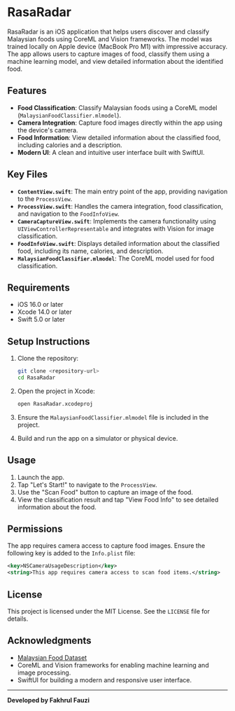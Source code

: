 
# RasaRadar

RasaRadar is an iOS application that helps users discover and classify Malaysian foods using CoreML and Vision frameworks. The model was trained locally on Apple device (MacBook Pro M1) with impressive accuracy. The app allows users to capture images of food, classify them using a machine learning model, and view detailed information about the identified food.

## Features

- **Food Classification**: Classify Malaysian foods using a CoreML model (`MalaysianFoodClassifier.mlmodel`).
- **Camera Integration**: Capture food images directly within the app using the device's camera.
- **Food Information**: View detailed information about the classified food, including calories and a description.
- **Modern UI**: A clean and intuitive user interface built with SwiftUI.


## Key Files

- **`ContentView.swift`**: The main entry point of the app, providing navigation to the `ProcessView`.
- **`ProcessView.swift`**: Handles the camera integration, food classification, and navigation to the `FoodInfoView`.
- **`CameraCaptureView.swift`**: Implements the camera functionality using `UIViewControllerRepresentable` and integrates with Vision for image classification.
- **`FoodInfoView.swift`**: Displays detailed information about the classified food, including its name, calories, and description.
- **`MalaysianFoodClassifier.mlmodel`**: The CoreML model used for food classification.

## Requirements

- iOS 16.0 or later
- Xcode 14.0 or later
- Swift 5.0 or later

## Setup Instructions

1. Clone the repository:
   ```bash
   git clone <repository-url>
   cd RasaRadar
   ```

2. Open the project in Xcode:
   ```bash
   open RasaRadar.xcodeproj
   ```

3. Ensure the `MalaysianFoodClassifier.mlmodel` file is included in the project.

4. Build and run the app on a simulator or physical device.

## Usage

1. Launch the app.
2. Tap "Let's Start!" to navigate to the `ProcessView`.
3. Use the "Scan Food" button to capture an image of the food.
4. View the classification result and tap "View Food Info" to see detailed information about the food.

## Permissions

The app requires camera access to capture food images. Ensure the following key is added to the `Info.plist` file:

```xml
<key>NSCameraUsageDescription</key>
<string>This app requires camera access to scan food items.</string>
```

## License

This project is licensed under the MIT License. See the `LICENSE` file for details.

## Acknowledgments

- [Malaysian Food Dataset](https://www.kaggle.com/datasets/karkengchan/malaysia-food-11)
- CoreML and Vision frameworks for enabling machine learning and image processing.
- SwiftUI for building a modern and responsive user interface.

---

**Developed by Fakhrul Fauzi**

